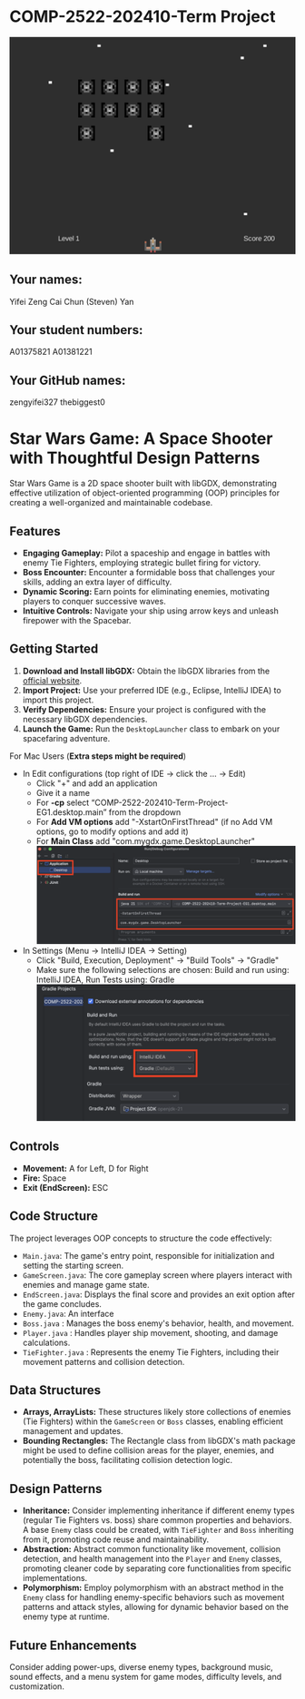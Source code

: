 # COMP-2522-202410-Term Project
![demo](demo.png)

## Your names:
Yifei Zeng
Cai Chun (Steven) Yan

## Your student numbers:
A01375821
A01381221

## Your GitHub names:
zengyifei327
thebiggest0

# Star Wars Game: A Space Shooter with Thoughtful Design Patterns

Star Wars Game is a 2D space shooter built with libGDX, demonstrating effective utilization of object-oriented programming (OOP) principles for creating a well-organized and maintainable codebase.

## Features

- **Engaging Gameplay:** Pilot a spaceship and engage in battles with enemy Tie Fighters, employing strategic bullet firing for victory.
- **Boss Encounter:** Encounter a formidable boss that challenges your skills, adding an extra layer of difficulty.
- **Dynamic Scoring:** Earn points for eliminating enemies, motivating players to conquer successive waves.
- **Intuitive Controls:** Navigate your ship using arrow keys and unleash firepower with the Spacebar.

## Getting Started

1. **Download and Install libGDX:** Obtain the libGDX libraries from the [official website](https://libgdx.com/).
2. **Import Project:** Use your preferred IDE (e.g., Eclipse, IntelliJ IDEA) to import this project.
3. **Verify Dependencies:** Ensure your project is configured with the necessary libGDX dependencies.
4. **Launch the Game:** Run the `DesktopLauncher` class to embark on your spacefaring adventure.

For Mac Users (**Extra steps might be required**)
- In Edit configurations (top right of IDE -> click the ... -> Edit) 
  - Click "+" and add an application
  - Give it a name
  - For **-cp** select “COMP-2522-202410-Term-Project-EG1.desktop.main” from the dropdown
  - For **Add VM options** add "-XstartOnFirstThread" (if no Add VM options, go to modify options and add it)
  - For **Main Class** add "com.mygdx.game.DesktopLauncher"
    ![setup1](setup1.png)
- In Settings (Menu -> IntelliJ IDEA -> Setting)
  - Click "Build, Execution, Deployment" -> "Build Tools" -> "Gradle"
  - Make sure the following selections are chosen: Build and run using: IntelliJ IDEA, Run Tests using: Gradle
    ![setup2](setup2.png)
## Controls

- **Movement:** A for Left, D for Right
- **Fire:** Space
- **Exit (EndScreen):** ESC

## Code Structure

The project leverages OOP concepts to structure the code effectively:
- `Main.java`: The game's entry point, responsible for initialization and setting the starting screen.
- `GameScreen.java`: The core gameplay screen where players interact with enemies and manage game state.
- `EndScreen.java`: Displays the final score and provides an exit option after the game concludes.
- `Enemy.java`: An interface
- `Boss.java` : Manages the boss enemy's behavior, health, and movement.
- `Player.java` : Handles player ship movement, shooting, and damage calculations.
- `TieFighter.java` : Represents the enemy Tie Fighters, including their movement patterns and collision detection.

## Data Structures

- **Arrays, ArrayLists:** These structures likely store collections of enemies (Tie Fighters) within the `GameScreen` or `Boss` classes, enabling efficient management and updates.
- **Bounding Rectangles:** The Rectangle class from libGDX's math package might be used to define collision areas for the player, enemies, and potentially the boss, facilitating collision detection logic.

## Design Patterns

- **Inheritance:** Consider implementing inheritance if different enemy types (regular Tie Fighters vs. boss) share common properties and behaviors. A base `Enemy` class could be created, with `TieFighter` and `Boss` inheriting from it, promoting code reuse and maintainability.
- **Abstraction:** Abstract common functionality like movement, collision detection, and health management into the `Player` and `Enemy` classes, promoting cleaner code by separating core functionalities from specific implementations.
- **Polymorphism:** Employ polymorphism with an abstract method in the `Enemy` class for handling enemy-specific behaviors such as movement patterns and attack styles, allowing for dynamic behavior based on the enemy type at runtime.

## Future Enhancements

Consider adding power-ups, diverse enemy types, background music, sound effects, and a menu system for game modes, difficulty levels, and customization.


